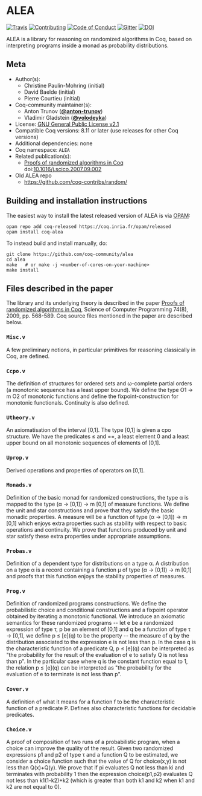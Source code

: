 # ALEA

[![Travis][travis-shield]][travis-link]
[![Contributing][contributing-shield]][contributing-link]
[![Code of Conduct][conduct-shield]][conduct-link]
[![Gitter][gitter-shield]][gitter-link]
[![DOI][doi-shield]][doi-link]

[travis-shield]: https://travis-ci.com/coq-community/alea.svg?branch=master
[travis-link]: https://travis-ci.com/coq-community/alea/builds

[contributing-shield]: https://img.shields.io/badge/contributions-welcome-%23f7931e.svg
[contributing-link]: https://github.com/coq-community/manifesto/blob/master/CONTRIBUTING.md

[conduct-shield]: https://img.shields.io/badge/%E2%9D%A4-code%20of%20conduct-%23f15a24.svg
[conduct-link]: https://github.com/coq-community/manifesto/blob/master/CODE_OF_CONDUCT.md

[gitter-shield]: https://img.shields.io/badge/chat-on%20gitter-%23c1272d.svg
[gitter-link]: https://gitter.im/coq-community/Lobby


[doi-shield]: https://zenodo.org/badge/DOI/10.1016/j.scico.2007.09.002.svg
[doi-link]: https://doi.org/10.1016/j.scico.2007.09.002

ALEA is a library for reasoning on randomized algorithms
in Coq, based on interpreting programs inside a monad
as probability distributions.

## Meta

- Author(s):
  - Christine Paulin-Mohring (initial)
  - David Baelde (initial)
  - Pierre Courtieu (initial)
- Coq-community maintainer(s):
  - Anton Trunov ([**@anton-trunov**](https://github.com/anton-trunov))
  - Vladimir Gladstein ([**@volodeyka**](https://github.com/volodeyka))
- License: [GNU General Public License v2.1](LICENSE.md)
- Compatible Coq versions: 8.11 or later (use releases for other Coq versions)
- Additional dependencies: none
- Coq namespace: `ALEA`
- Related publication(s):
  - [Proofs of randomized algorithms in Coq](https://hal.inria.fr/inria-00431771) doi:[10.1016/j.scico.2007.09.002](https://doi.org/10.1016/j.scico.2007.09.002)
- Old ALEA repo
  - https://github.com/coq-contribs/random/

## Building and installation instructions

The easiest way to install the latest released version of ALEA
is via [OPAM](https://opam.ocaml.org/doc/Install.html):

```shell
opam repo add coq-released https://coq.inria.fr/opam/released
opam install coq-alea
```

To instead build and install manually, do:

``` shell
git clone https://github.com/coq-community/alea
cd alea
make   # or make -j <number-of-cores-on-your-machine>
make install
```


## Files described in the paper

The library and its underlying theory is described in the paper
[Proofs of randomized algorithms in Coq][random],
Science of Computer Programming 74(8), 2009, pp. 568-589.
Coq source files mentioned in the paper are described below.

### `Misc.v`
A few preliminary notions, in particular primitives for reasoning classically in Coq, are defined.

### `Ccpo.v`
The definition of structures for ordered sets and ω-complete partial orders (a monotonic sequence has a least upper bound).
We define the type O1 → m O2 of monotonic functions and define the fixpoint-construction for monotonic functionals. Continuity is also defined.

### `Utheory.v`

An axiomatisation of the interval [0,1]. The type [0,1] is given a cpo structure.
We have the predicates ≤ and ==, a least element 0 and a least upper bound on all monotonic sequences of elements of [0,1].

### `Uprop.v`
Derived operations and properties of operators on [0,1].

### `Monads.v`
Definition of the basic monad for randomized constructions, the type α is mapped to the type (α → [0,1]) → m [0,1] of measure functions. We define the unit and star constructions and prove that they satisfy the basic monadic properties. A measure will be a function of type (α → [0,1]) → m [0,1] which enjoys extra properties such as stability with respect to basic operations and continuity. We prove that functions produced by unit and star satisfy these extra properties under appropriate assumptions.

### `Probas.v`
Definition of a dependent type for distributions on a type α. A distribution on a type α is a record containing a function µ of type (α → [0,1]) → m [0,1] and proofs that this function enjoys the stability properties of measures.

### `Prog.v`
Definition of randomized programs constructions. We define the probabilistic choice and conditional constructions and a fixpoint operator obtained by iterating a monotonic functional. We introduce an axiomatic semantics for these randomized programs  --
 let e be a randomized expression of type τ, p be an element of [0,1] and q be a function of type τ → [0,1], we define p ≤ \[e\](q) to be the property --
 the measure of q by the distribution associated to the expression e is not less than p. In the case q is the characteristic function of a predicate Q, p ≤ \[e\](q) can be interpreted as "the probability for the result of the evaluation of e to satisfy Q is not less than p". In the particular case where q is the constant function equal to 1, the relation p ≤ \[e\](q) can be interpreted as "the probability for the evaluation of e to terminate is not less than p".

### `Cover.v`
A definition of what it means for a function f to be the characteristic function of a predicate P. Defines also characteristic functions for decidable predicates. 

### `Choice.v`
A proof of composition of two runs of a probabilistic program, when a choice can improve the quality of the result. Given two randomized expressions p1 and p2 of type τ and a function Q to be estimated, we consider a choice function such that the value of Q for choice(x,y) is not less than Q(x)+Q(y). We prove that if pi evaluates Q not less than ki and terminates with probability 1 then the expression choice(p1,p2) evaluates Q not less than k1(1-k2)+k2 (which is greater than both k1 and k2 when k1 and k2 are not equal to 0).

[random]: https://hal.inria.fr/inria-00431771

